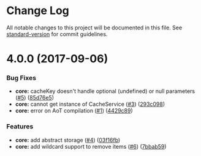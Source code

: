 # Change Log

All notable changes to this project will be documented in this file. See [standard-version](https://github.com/conventional-changelog/standard-version) for commit guidelines.

<a name="4.0.0"></a>
# 4.0.0 (2017-09-06)


### Bug Fixes

* **core:** cacheKey doesn't handle optional (undefined) or null parameters ([#5](https://github.com/fulls1z3/ngx-cache/issues/5)) ([85d76e5](https://github.com/fulls1z3/ngx-cache/commit/85d76e5))
* **core:** cannot get instance of CacheService ([#3](https://github.com/fulls1z3/ngx-cache/issues/3)) ([293c098](https://github.com/fulls1z3/ngx-cache/commit/293c098))
* **core:** error on AoT compilation ([#1](https://github.com/fulls1z3/ngx-cache/issues/1)) ([4429c89](https://github.com/fulls1z3/ngx-cache/commit/4429c89))


### Features

* **core:** add abstract storage ([#4](https://github.com/fulls1z3/ngx-cache/issues/4)) ([03f16fb](https://github.com/fulls1z3/ngx-cache/commit/03f16fb))
* **core:** add wildcard support to remove items ([#6](https://github.com/fulls1z3/ngx-cache/issues/6)) ([7bbab59](https://github.com/fulls1z3/ngx-cache/commit/7bbab59))
